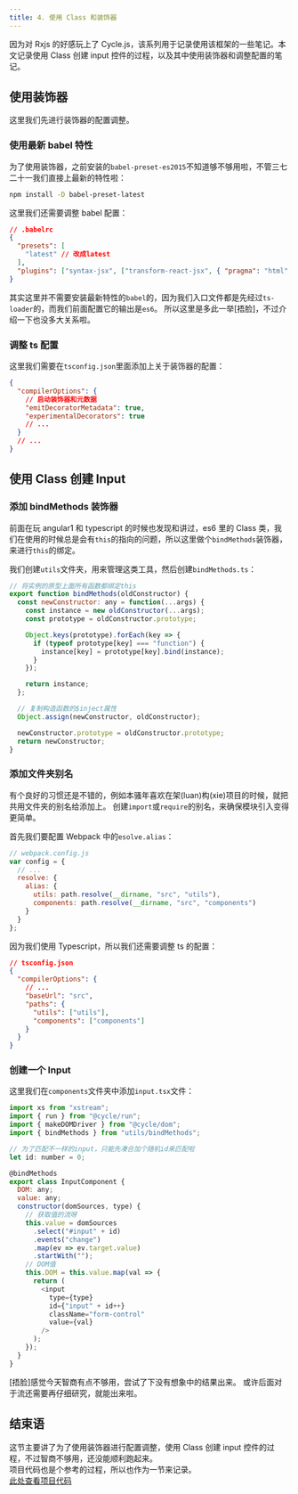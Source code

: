 ```yaml
---
title: 4. 使用 Class 和装饰器
---
```


因为对 Rxjs 的好感玩上了 Cycle.js，该系列用于记录使用该框架的一些笔记。本文记录使用 Class 创建 input 控件的过程，以及其中使用装饰器和调整配置的笔记。

<!--more-->

## 使用装饰器

这里我们先进行装饰器的配置调整。

### 使用最新 babel 特性

为了使用装饰器，之前安装的`babel-preset-es2015`不知道够不够用啦，不管三七二十一我们直接上最新的特性啦：

```bash
npm install -D babel-preset-latest
```

这里我们还需要调整 babel 配置：

```json
// .babelrc
{
  "presets": [
    "latest" // 改成latest
  ],
  "plugins": ["syntax-jsx", ["transform-react-jsx", { "pragma": "html" }]]
}
```

其实这里并不需要安装最新特性的`babel`的，因为我们入口文件都是先经过`ts-loader`的，而我们前面配置它的输出是`es6`。
所以这里是多此一举[捂脸]，不过介绍一下也没多大关系啦。

### 调整 ts 配置

这里我们需要在`tsconfig.json`里面添加上关于装饰器的配置：

```json
{
  "compilerOptions": {
    // 启动装饰器和元数据
    "emitDecoratorMetadata": true,
    "experimentalDecorators": true
    // ...
  }
  // ...
}
```

## 使用 Class 创建 Input

### 添加 bindMethods 装饰器

前面在玩 angular1 和 typescript 的时候也发现和讲过，es6 里的 Class 类，我们在使用的时候总是会有`this`的指向的问题，所以这里做个`bindMethods`装饰器，来进行`this`的绑定。

我们创建`utils`文件夹，用来管理这类工具，然后创建`bindMethods.ts`：

```js
// 将实例的原型上面所有函数都绑定this
export function bindMethods(oldConstructor) {
  const newConstructor: any = function(...args) {
    const instance = new oldConstructor(...args);
    const prototype = oldConstructor.prototype;

    Object.keys(prototype).forEach(key => {
      if (typeof prototype[key] === "function") {
        instance[key] = prototype[key].bind(instance);
      }
    });

    return instance;
  };

  // 复制构造函数的$inject属性
  Object.assign(newConstructor, oldConstructor);

  newConstructor.prototype = oldConstructor.prototype;
  return newConstructor;
}
```

### 添加文件夹别名

有个良好的习惯还是不错的，例如本骚年喜欢在架(luan)构(xie)项目的时候，就把共用文件夹的别名给添加上。
创建`import`或`require`的别名，来确保模块引入变得更简单。

首先我们要配置 Webpack 中的`esolve.alias`：

```js
// webpack.config.js
var config = {
  // ...
  resolve: {
    alias: {
      utils: path.resolve(__dirname, "src", "utils"),
      components: path.resolve(__dirname, "src", "components")
    }
  }
};
```

因为我们使用 Typescript，所以我们还需要调整 ts 的配置：

```json
// tsconfig.json
{
  "compilerOptions": {
    // ...
    "baseUrl": "src",
    "paths": {
      "utils": ["utils"],
      "components": ["components"]
    }
  }
}
```

### 创建一个 Input

这里我们在`components`文件夹中添加`input.tsx`文件：

```js
import xs from "xstream";
import { run } from "@cycle/run";
import { makeDOMDriver } from "@cycle/dom";
import { bindMethods } from "utils/bindMethods";

// 为了匹配不一样的input，只能先凑合加个随机id来匹配啦
let id: number = 0;

@bindMethods
export class InputComponent {
  DOM: any;
  value: any;
  constructor(domSources, type) {
    // 获取值的流呀
    this.value = domSources
      .select("#input" + id)
      .events("change")
      .map(ev => ev.target.value)
      .startWith("");
    // DOM值
    this.DOM = this.value.map(val => {
      return (
        <input
          type={type}
          id={"input" + id++}
          className="form-control"
          value={val}
        />
      );
    });
  }
}
```

[捂脸]感觉今天智商有点不够用，尝试了下没有想象中的结果出来。
或许后面对于流还需要再仔细研究，就能出来啦。

## 结束语

这节主要讲了为了使用装饰器进行配置调整，使用 Class 创建 input 控件的过程，不过智商不够用，还没能顺利跑起来。  
项目代码也是个参考的过程，所以也作为一节来记录。  
[此处查看项目代码](https://github.com/godbasin/godbasin.github.io/tree/blog-codes/cyclejs-notes/4-use-class-build-input)
